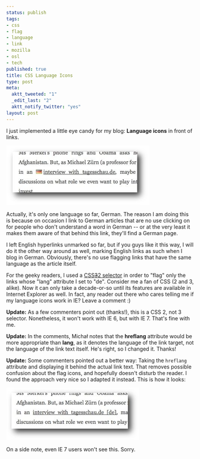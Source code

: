 ```yaml
--- 
status: publish
tags: 
- css
- flag
- language
- link
- mozilla
- osl
- tech
published: true
title: CSS Language Icons
type: post
meta: 
  aktt_tweeted: "1"
  _edit_last: "2"
  aktt_notify_twitter: "yes"
layout: post
---
```

I just implemented a little eye candy for my blog: <strong>Language icons</strong> in front of links.

<img src="/media/wp/2008/11/css3-language-flag.jpg" alt="" title="Language Flag" width="385" height="159" class="alignnone size-full wp-image-1788" />

Actually, it's only one language so far, German. The reason I am doing this is because on occasion I link to German articles that are no use clicking on for people who don't understand a word in German -- or at the very least it makes them aware of that behind this link, they'll find a German page.

I left English hyperlinks unmarked so far, but if you guys like it this way, I will do it the other way around as well, marking English links as such when I blog in German. Obviously, there's no use flagging links that have the same language as the article itself.

For the geeky readers, I used a <a href="http://www.css3.info/using-css-3-selectors-to-apply-link-icons/">CSS<del datetime="2008-11-07T01:30:44+00:00">3</del><ins datetime="2008-11-07T01:30:44+00:00">2</ins> selector</a> in order to "flag" only the links whose "lang" attribute I set to "de". Consider me a fan of CSS (2 and 3, alike). Now it can only take a decade-or-so until its features are available in Internet Explorer as well. In fact, any reader out there who cares telling me if my language icons work in IE? Leave a comment :)

<strong>Update:</strong> As a few commenters point out (thanks!), this is a CSS&nbsp;2, not 3 selector. Nonetheless, it won't work with IE&nbsp;6, but with IE&nbsp;7. That's fine with me.

<strong>Update:</strong> In the comments, Michał notes that the <strong>hreflang</strong> attribute would be more appropriate than <strong>lang</strong>, as it denotes the language of the link target, not the language of the link text itself. He's right, so I changed it. Thanks!

<strong>Update:</strong> Some commenters pointed out a better way: Taking the <code>hreflang</code> attribute and displaying it behind the actual link text. That removes possible confusion about the flag icons, and hopefully doesn't disturb the reader. I found the approach very nice so I adapted it instead. This is how it looks:

<img src="/media/wp/2008/11/css-language-tag.jpg" alt="" title="CSS Language Tag" width="357" height="140" class="alignnone size-full wp-image-1800" />

On a side note, even IE&nbsp;7 users won't see this. Sorry.
